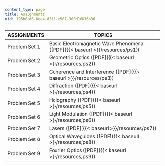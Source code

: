 ```yaml
---
content_type: page
title: Assignments
uid: 195b81d6-6ee4-d318-e507-300d10636b36
---
```


| ASSIGNMENTS | TOPICS |
| --- | --- |
| Problem Set 1 | Basic Electromagnetic Wave Phenomena ([PDF]({{< baseurl >}}/resources/ps1)) |
| Problem Set 2 | Geometric Optics ([PDF]({{< baseurl >}}/resources/ps2)) |
| Problem Set 3 | Coherence and Interference ([PDF]({{< baseurl >}}/resources/ps3)) |
| Problem Set 4 | Diffraction ([PDF]({{< baseurl >}}/resources/ps4)) |
| Problem Set 5 | Holography ([PDF]({{< baseurl >}}/resources/ps5)) |
| Problem Set 6 | Light Modulation ([PDF]({{< baseurl >}}/resources/ps6)) |
| Problem Set 7 | Lasers ([PDF]({{< baseurl >}}/resources/ps7)) |
| Problem Set 8 | Optical Waveguides ([PDF]({{< baseurl >}}/resources/ps8)) |
| Problem Set 9 | Fourier Optics ([PDF]({{< baseurl >}}/resources/ps9))